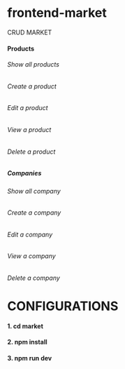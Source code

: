 # frontend-market
CRUD MARKET
#### Products
###### Show all products
###### Create a product
###### Edit a product
###### View a product
###### Delete a product

##### Companies
###### Show all company
###### Create a company
###### Edit a company
###### View a company
###### Delete a company

# CONFIGURATIONS
#### 1. cd market
#### 2. npm install
#### 3. npm run dev



